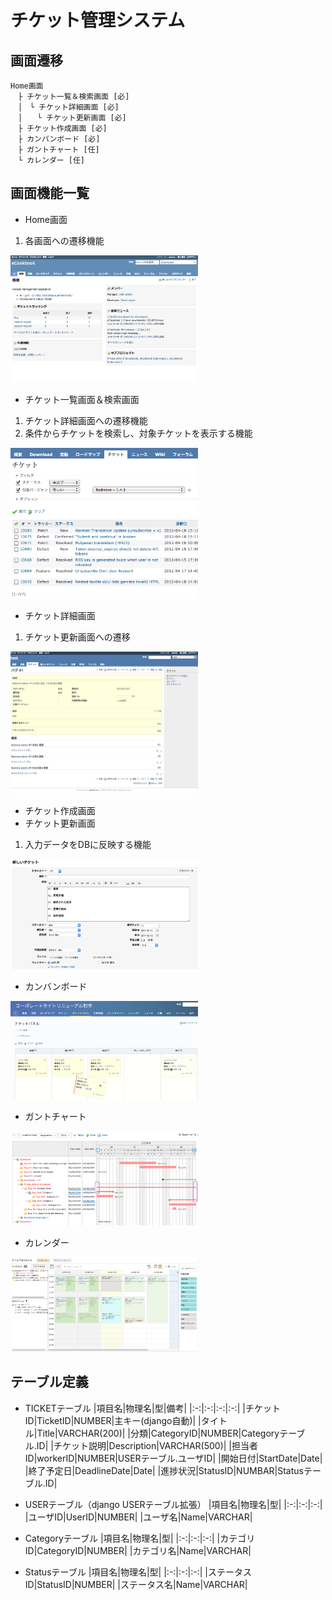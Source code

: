# チケット管理システム

## 画面遷移
```
Home画面
　├ チケット一覧＆検索画面 [必]
　│　└ チケット詳細画面 [必]
　│　　└ チケット更新画面 [必]
　├ チケット作成画面 [必]
　├ カンバンボード [必]
　├ ガントチャート [任]
　└ カレンダー [任]
```

## 画面機能一覧
* Home画面
1. 各画面への遷移機能

<img width="300" alt="サンプル（ホーム画面）" src="画面サンプル/sampleホーム画面.png">

* チケット一覧画面＆検索画面
1. チケット詳細画面への遷移機能
2. 条件からチケットを検索し、対象チケットを表示する機能

<img width="300" alt="サンプル（チケット一覧＆検索）" src="画面サンプル/sampleチケット一覧＆検索.png">

* チケット詳細画面
1. チケット更新画面への遷移

<img width="300" alt="サンプル（チケット詳細）" src="画面サンプル/sampleチケット詳細.png">

* チケット作成画面
* チケット更新画面
1. 入力データをDBに反映する機能

<img width="300" alt="サンプル（チケット更新画面）" src="画面サンプル/sampleチケット作成＆更新.png">

* カンバンボード

<img width="300" alt="サンプル（カンバンボード）" src="画面サンプル/sampleカンバンボード.jpg">

* ガントチャート

<img width="300" alt="サンプル（ガントチャート）" src="画面サンプル/sampleガントチャート.png">

* カレンダー

<img width="300" alt="サンプル（カレンダー）" src="画面サンプル/sampleカレンダー.png">


## テーブル定義

* TICKETテーブル
|項目名|物理名|型|備考|
|:-:|:-:|:-:|:-:|
|チケットID|TicketID|NUMBER|主キー(django自動)|
|タイトル|Title|VARCHAR(200)|
|分類|CategoryID|NUMBER|Categoryテーブル.ID|
|チケット説明|Description|VARCHAR(500)|
|担当者ID|workerID|NUMBER|USERテーブル.ユーザID|
|開始日付|StartDate|Date|
|終了予定日|DeadlineDate|Date|
|進捗状況|StatusID|NUMBAR|Statusテーブル.ID|

* USERテーブル（django USERテーブル拡張）
|項目名|物理名|型|
|:-:|:-:|:-:|
|ユーザID|UserID|NUMBER|
|ユーザ名|Name|VARCHAR|

* Categoryテーブル
|項目名|物理名|型|
|:-:|:-:|:-:|
|カテゴリID|CategoryID|NUMBER|
|カテゴリ名|Name|VARCHAR|

* Statusテーブル
|項目名|物理名|型|
|:-:|:-:|:-:|
|ステータスID|StatusID|NUMBER|
|ステータス名|Name|VARCHAR|
